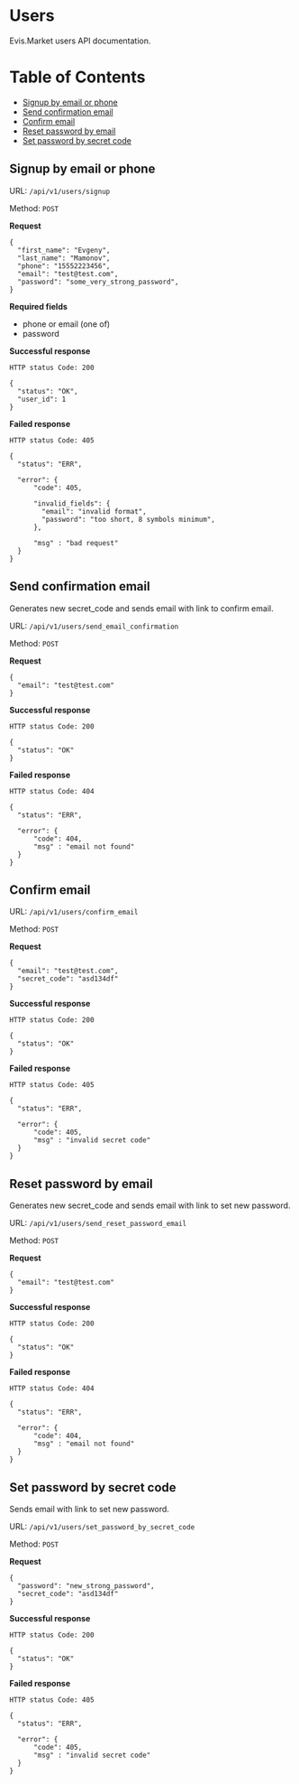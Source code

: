 # Users

Evis.Market users API documentation.

Table of Contents
=================

* [Signup by email or phone](#signup-by-email-or-phone)
* [Send confirmation email](#send-confirmation-email)
* [Confirm email](#confirm-email)
* [Reset password by email](#reset-password-by-email)
* [Set password by secret code](#set-password-by-secret-code)


## Signup by email or phone

URL: `/api/v1/users/signup`

Method: `POST`

**Request**

    {
      "first_name": "Evgeny",
      "last_name": "Mamonov",
      "phone": "15552223456",
      "email": "test@test.com",
      "password": "some_very_strong_password",
    }

**Required fields**
* phone or email (one of)
* password

**Successful response**

    HTTP status Code: 200

    {
      "status": "OK",
      "user_id": 1
    }

**Failed response**

    HTTP status Code: 405

    {
      "status": "ERR",

      "error": {
          "code": 405,

          "invalid_fields": {
            "email": "invalid format",
            "password": "too short, 8 symbols minimum",
          },

          "msg" : "bad request"
      }
    }


## Send confirmation email

Generates new secret_code and sends email with link to confirm email.

URL: `/api/v1/users/send_email_confirmation`

Method: `POST`

**Request**

    {
      "email": "test@test.com"
    }

**Successful response**

    HTTP status Code: 200

    {
      "status": "OK"
    }

**Failed response**

    HTTP status Code: 404

    {
      "status": "ERR",

      "error": {
          "code": 404,
          "msg" : "email not found"
      }
    }


## Confirm email

URL: `/api/v1/users/confirm_email`

Method: `POST`

**Request**

    {
      "email": "test@test.com",
      "secret_code": "asd134df"
    }

**Successful response**

    HTTP status Code: 200

    {
      "status": "OK"
    }

**Failed response**

    HTTP status Code: 405

    {
      "status": "ERR",

      "error": {
          "code": 405,
          "msg" : "invalid secret code"
      }
    }


## Reset password by email

Generates new secret_code and sends email with link to set new password.

URL: `/api/v1/users/send_reset_password_email`

Method: `POST`

**Request**

    {
      "email": "test@test.com"
    }

**Successful response**

    HTTP status Code: 200

    {
      "status": "OK"
    }

**Failed response**

    HTTP status Code: 404

    {
      "status": "ERR",

      "error": {
          "code": 404,
          "msg" : "email not found"
      }
    }


## Set password by secret code

Sends email with link to set new password.

URL: `/api/v1/users/set_password_by_secret_code`

Method: `POST`

**Request**

    {
      "password": "new_strong_password",
      "secret_code": "asd134df"
    }

**Successful response**

    HTTP status Code: 200

    {
      "status": "OK"
    }

**Failed response**

    HTTP status Code: 405

    {
      "status": "ERR",

      "error": {
          "code": 405,
          "msg" : "invalid secret code"
      }
    }

